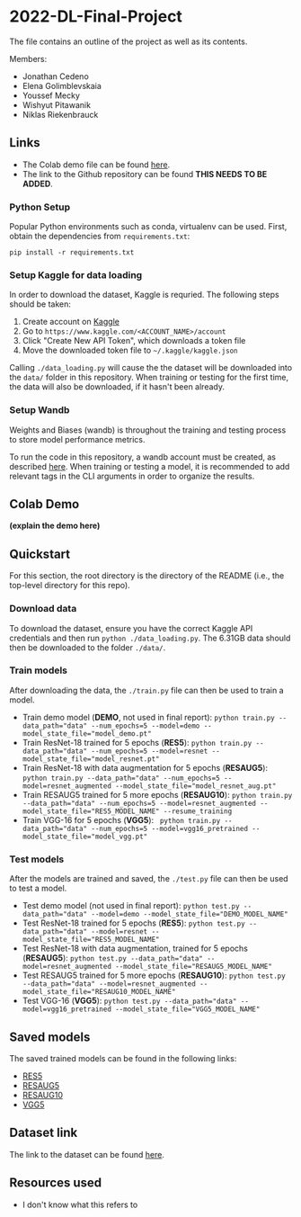 # 2022-DL-Final-Project
The file contains an outline of the project as well as its contents.

Members:
* Jonathan Cedeno
* Elena Golimblevskaia
* Youssef Mecky
* Wishyut Pitawanik
* Niklas Riekenbrauck


## Links
* The Colab demo file can be found [here](https://colab.research.google.com/drive/1S5pJnkNnFQOg1wkDW5q-kJhHEHNOMR9C?usp=sharing).
* The link to the Github repository can be found **THIS NEEDS TO BE ADDED**.

### Python Setup
Popular Python environments such as conda, virtualenv can be used. First, obtain the dependencies from `requirements.txt`:

`pip install -r requirements.txt`

### Setup Kaggle for data loading
In order to download the dataset, Kaggle is requried. The following steps should be taken:
1. Create account on [Kaggle](https://www.kaggle.com/)
2. Go to `https://www.kaggle.com/<ACCOUNT_NAME>/account`
2. Click "Create New API Token", which downloads a token file
4. Move the downloaded token file to `~/.kaggle/kaggle.json`

Calling `./data_loading.py` will cause the the dataset will be downloaded into the `data/` folder in this repository. When training or testing for the first time, the data will also be downloaded, if it hasn't been already.

### Setup Wandb
Weights and Biases (wandb) is throughout the training and testing process to store model performance metrics.

To run the code in this repository, a wandb account must be created, as described [here](https://docs.wandb.ai/quickstart). When training or testing a model, it is recommended to add relevant tags in the CLI arguments in order to organize the results.

## Colab Demo
**(explain the demo here)**

## Quickstart
For this section, the root directory is the directory of the README (i.e., the top-level directory for this repo).

### Download data
To download the dataset, ensure you have the correct Kaggle API credentials and then run `python ./data_loading.py`. 
The 6.31GB data should then be downloaded to the folder `./data/`.

### Train models
After downloading the data, the `./train.py` file can then be used to train a model. 

* Train demo model (**DEMO**, not used in final report): `python train.py --data_path="data" --num_epochs=5 --model=demo --model_state_file="model_demo.pt"` 
* Train ResNet-18 trained for 5 epochs (**RES5**): `python train.py --data_path="data" --num_epochs=5 --model=resnet --model_state_file="model_resnet.pt"` 
* Train ResNet-18 with data augmentation for 5 epochs (**RESAUG5**): `python train.py --data_path="data" --num_epochs=5 --model=resnet_augmented --model_state_file="model_resnet_aug.pt"` 
* Train RESAUG5 trained for 5 more epochs (**RESAUG10**): `python train.py --data_path="data" --num_epochs=5 --model=resnet_augmented --model_state_file="RES5_MODEL_NAME" --resume_training` 
* Train VGG-16 for 5 epochs (**VGG5**): ` python train.py --data_path="data" --num_epochs=5 --model=vgg16_pretrained --model_state_file="model_vgg.pt"` 


### Test models
After the models are trained and saved, the `./test.py` file can then be used to test a model. 

* Test demo model (not used in final report): `python test.py --data_path="data" --model=demo --model_state_file="DEMO_MODEL_NAME"` 
* Test ResNet-18 trained for 5 epochs (**RES5**): `python test.py --data_path="data" --model=resnet --model_state_file="RES5_MODEL_NAME"` 
* Test ResNet-18 with data augmentation, trained for 5 epochs (**RESAUG5**): `python test.py --data_path="data" --model=resnet_augmented --model_state_file="RESAUG5_MODEL_NAME"` 
* Test RESAUG5 trained for 5 more epochs (**RESAUG10**): `python test.py --data_path="data" --model=resnet_augmented --model_state_file="RESAUG10_MODEL_NAME"` 
* Test VGG-16 (**VGG5**): `python test.py --data_path="data" --model=vgg16_pretrained --model_state_file="VGG5_MODEL_NAME"` 

## Saved models
The saved trained models can be found in the following links:
* [RES5](https://drive.google.com/file/d/1u0heklzsMb65usgu9DeNgk90nEphV4K4/view?usp=sharing)
* [RESAUG5](https://drive.google.com/file/d/12h7zSOUw1FqdMRfRYhn8RIKQiysbjyeo/view?usp=sharing)
* [RESAUG10](https://drive.google.com/file/d/1IsBM3rn0q23qyoHgOckXi5QoAi3w-ccn/view?usp=sharing)
* [VGG5](https://drive.google.com/file/d/1-ePhNFry-z_f5DNbxCxBN9BDMFxRb2a6/view?usp=sharing)

## Dataset link
The link to the dataset can be found [here](https://www.kaggle.com/competitions/histopathologic-cancer-detection/data).

## Resources used
* I don't know what this refers to
